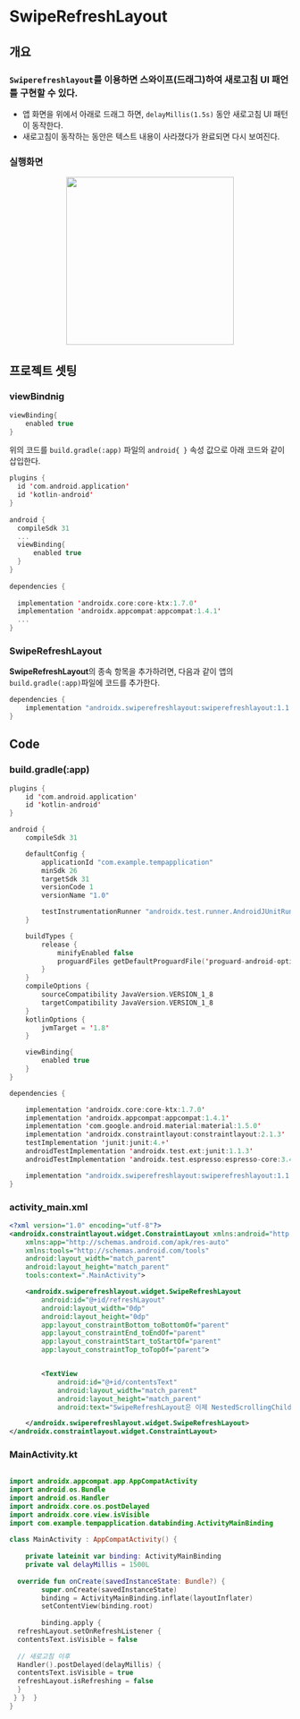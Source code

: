 
# SwipeRefreshLayout

## 개요
### ``Swiperefreshlayout``를 이용하면 스와이프(드래그)하여 새로고침 UI 패언틀 구현할 수 있다.
- 앱 화면을 위에서 아래로 드래그 하면, ``delayMillis(1.5s)`` 동안 새로고침 UI 패턴이 동작한다.
- 새로고침이 동작하는 동안은 텍스트 내용이 사라졌다가 완료되면 다시 보여진다.
### 실행화면
<p align = "center">
<img src="https://user-images.githubusercontent.com/40654227/170872175-51d63196-e97b-472f-8a5b-248b71d5fce7.gif"
width = 300/>
</p>

## 프로젝트 셋팅
### viewBindnig
``` kotlin
viewBinding{
	enabled true
}
```
위의 코드를 ``build.gradle(:app)`` 파일의 ``android{ }`` 속성 값으로 아래 코드와 같이 삽입한다.
``` kotlin
plugins {  
  id 'com.android.application'  
  id 'kotlin-android'  
}  
  
android {  
  compileSdk 31  
  ...
  viewBinding{  
      enabled true  
  }  
}  
  
dependencies {  
  
  implementation 'androidx.core:core-ktx:1.7.0'  
  implementation 'androidx.appcompat:appcompat:1.4.1'  
  ...
}
```
### SwipeRefreshLayout
<strong>SwipeRefreshLayout</strong>의 종속 항목을 추가하려면, 다음과 같이 앱의 ``build.gradle(:app)``파일에 코드를 추가한다.
``` kotlin
dependencies {
    implementation "androidx.swiperefreshlayout:swiperefreshlayout:1.1.0"
}

```

## Code

### build.gradle(:app)
``` kotlin
plugins {
    id 'com.android.application'
    id 'kotlin-android'
}

android {
    compileSdk 31

    defaultConfig {
        applicationId "com.example.tempapplication"
        minSdk 26
        targetSdk 31
        versionCode 1
        versionName "1.0"

        testInstrumentationRunner "androidx.test.runner.AndroidJUnitRunner"
    }

    buildTypes {
        release {
            minifyEnabled false
            proguardFiles getDefaultProguardFile('proguard-android-optimize.txt'), 'proguard-rules.pro'
        }
    }
    compileOptions {
        sourceCompatibility JavaVersion.VERSION_1_8
        targetCompatibility JavaVersion.VERSION_1_8
    }
    kotlinOptions {
        jvmTarget = '1.8'
    }

    viewBinding{
        enabled true
    }
}

dependencies {

    implementation 'androidx.core:core-ktx:1.7.0'
    implementation 'androidx.appcompat:appcompat:1.4.1'
    implementation 'com.google.android.material:material:1.5.0'
    implementation 'androidx.constraintlayout:constraintlayout:2.1.3'
    testImplementation 'junit:junit:4.+'
    androidTestImplementation 'androidx.test.ext:junit:1.1.3'
    androidTestImplementation 'androidx.test.espresso:espresso-core:3.4.0'

    implementation "androidx.swiperefreshlayout:swiperefreshlayout:1.1.0"
}
```

### activity_main.xml
``` xml
<?xml version="1.0" encoding="utf-8"?>
<androidx.constraintlayout.widget.ConstraintLayout xmlns:android="http://schemas.android.com/apk/res/android"
    xmlns:app="http://schemas.android.com/apk/res-auto"
    xmlns:tools="http://schemas.android.com/tools"
    android:layout_width="match_parent"
    android:layout_height="match_parent"
    tools:context=".MainActivity">

    <androidx.swiperefreshlayout.widget.SwipeRefreshLayout
        android:id="@+id/refreshLayout"
        android:layout_width="0dp"
        android:layout_height="0dp"
        app:layout_constraintBottom_toBottomOf="parent"
        app:layout_constraintEnd_toEndOf="parent"
        app:layout_constraintStart_toStartOf="parent"
        app:layout_constraintTop_toTopOf="parent">


        <TextView
            android:id="@+id/contentsText"
            android:layout_width="match_parent"
            android:layout_height="match_parent"
            android:text="SwipeRefreshLayout은 이제 NestedScrollingChild3 및 NestedScrollingParent3을 구현하여 3개의 상위 요소와 하위 요소를 중첩 스크롤해 SwipeRefreshLayout을 통해 소비된 중첩 스크롤 거리를 전달할 수 있습니다. 현재 개발자 코드가 SwipeRefreshLayout.onNestedScroll(View, int, int, int, int, int)을 재정의하는 경우 이 메서드는 더 이상 호출되지 않으므로 대신 SwipeRefreshLayout.onNestedScroll(View, int, int, int, int, int, int[])을 재정의해야 합니다. 마찬가지로 SwipeRefreshLayout.dispatchNestedScroll(int, int, int, int, int[], int)이 더 이상 호출되지 않으며 대신 SwipeRefreshLayout.dispatchNestedScroll(int, int, int, int, int[], int, int[])을 재정의해야 합니다." />

    </androidx.swiperefreshlayout.widget.SwipeRefreshLayout>
</androidx.constraintlayout.widget.ConstraintLayout>
```

### MainActivity.kt
``` kotlin
  
import androidx.appcompat.app.AppCompatActivity  
import android.os.Bundle  
import android.os.Handler  
import androidx.core.os.postDelayed  
import androidx.core.view.isVisible  
import com.example.tempapplication.databinding.ActivityMainBinding  
  
class MainActivity : AppCompatActivity() {  
  
    private lateinit var binding: ActivityMainBinding  
    private val delayMillis = 1500L  
  
  override fun onCreate(savedInstanceState: Bundle?) {  
        super.onCreate(savedInstanceState)  
        binding = ActivityMainBinding.inflate(layoutInflater)  
        setContentView(binding.root)  
  
        binding.apply {  
  refreshLayout.setOnRefreshListener {  
  contentsText.isVisible = false  
  
  // 새로고침 이후  
  Handler().postDelayed(delayMillis) {  
  contentsText.isVisible = true  
  refreshLayout.isRefreshing = false  
  }  
 } }  }  
}
```
